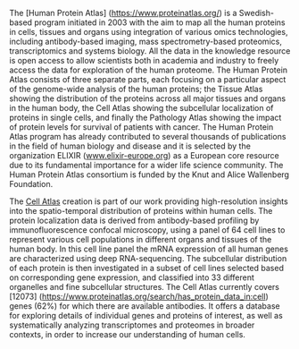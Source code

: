 The [Human Protein Atlas] (https://www.proteinatlas.org/) is a Swedish-based program initiated in 2003 with the aim to map all the human proteins in cells, tissues and organs using integration of various omics technologies, including antibody-based imaging, mass spectrometry-based proteomics, transcriptomics and systems biology. All the data in the knowledge resource is open access to allow scientists both in academia and industry to freely access the data for exploration of the human proteome. The Human Protein Atlas consists of three separate parts, each focusing on a particular aspect of the genome-wide analysis of the human proteins; the Tissue Atlas showing the distribution of the proteins across all major tissues and organs in the human body, the Cell Atlas showing the subcellular localization of proteins in single cells, and finally the Pathology Atlas showing the impact of protein levels for survival of patients with cancer. The Human Protein Atlas program has already contributed to several thousands of publications in the field of human biology and disease and it is selected by the organization ELIXIR (www.elixir-europe.org) as a European core resource due to its fundamental importance for a wider life science community. The Human Protein Atlas consortium is funded by the Knut and Alice Wallenberg Foundation.

The [Cell Atlas](https://www.proteinatlas.org/humanproteome/cell) creation is part of our work providing high-resolution insights into the spatio-temporal distribution of proteins within human cells. The protein localization data is derived from antibody-based profiling by immunofluorescence confocal microscopy, using a panel of 64 cell lines to represent various cell populations in different organs and tissues of the human body. In this cell line panel the mRNA expression of all human genes are characterized using deep RNA-sequencing. The subcellular distribution of each protein is then investigated in a subset of cell lines selected based on corresponding gene expression, and classified into 33 different organelles and fine subcellular structures. The Cell Atlas currently covers [12073] (https://www.proteinatlas.org/search/has_protein_data_in:cell) genes (62%) for which there are available antibodies. It offers a database for exploring details of individual genes and proteins of interest, as well as systematically analyzing transcriptomes and proteomes in broader contexts, in order to increase our understanding of human cells.

